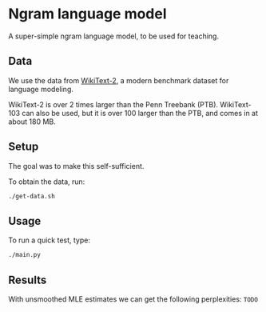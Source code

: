 # Ngram language model
A super-simple ngram language model, to be used for teaching.

## Data
We use the data from [WikiText-2](https://www.salesforce.com/products/einstein/ai-research/the-wikitext-dependency-language-modeling-dataset/), a modern benchmark dataset for language modeling.

WikiText-2 is over 2 times larger than the Penn Treebank (PTB). WikiText-103 can also be used, but it is over 100 larger than the PTB, and comes in at about 180 MB.

## Setup
The goal was to make this self-sufficient.

To obtain the data, run:
```bash
./get-data.sh
```

## Usage
To run a quick test, type:
```bash
./main.py 
```

## Results
With unsmoothed MLE estimates we can get the following perplexities:
```TODO```
